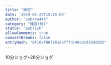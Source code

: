 ```yaml
---
title: "練習"
date: '2019-05-23T15:15:00'
author: "subaru44k"
category: "練習(弱)"
status: "publish"
allowComments: true
convertBreaks: false
entryHash: "0f10af887161daf7fdc40e2c036dd802"
---
```

10分ジョグ+26分ジョグ
